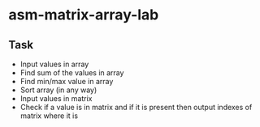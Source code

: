 # asm-matrix-array-lab
## Task
- Input values in array
- Find sum of the values in array
- Find min/max value in array
- Sort array (in any way)
- Input values in matrix
- Check if a value is in matrix and if it is present then output indexes of matrix where it is
